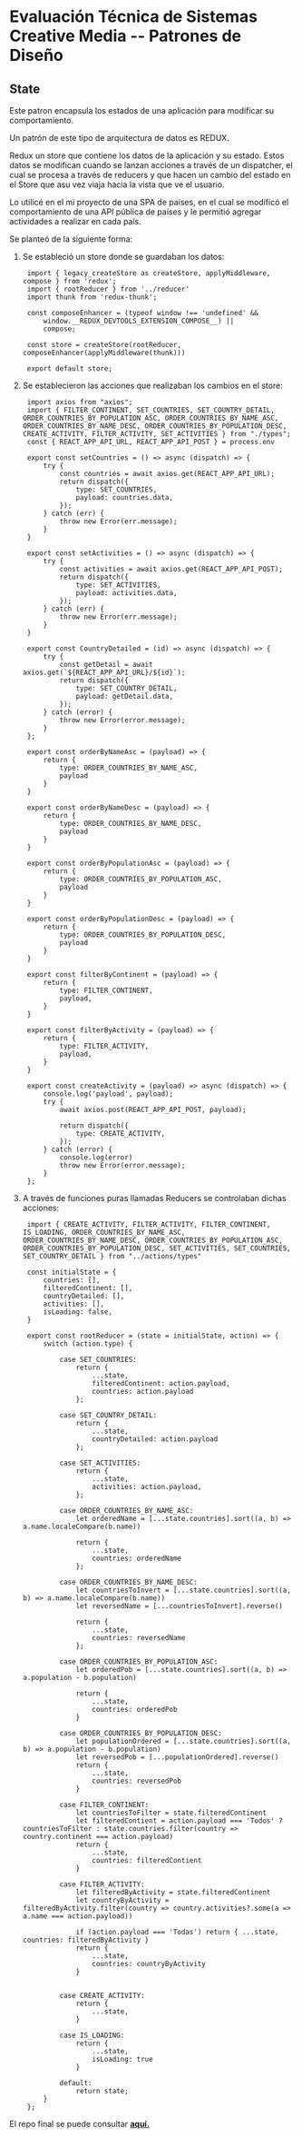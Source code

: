 # Evaluación Técnica de Sistemas Creative Media -- Patrones de Diseño

## State
Este patron encapsula los estados de una aplicación para modificar su comportamiento.

Un patrón de este tipo de arquitectura de datos es REDUX.

Redux un store que contiene los datos de la aplicación y su estado. Estos datos se modifican cuando se lanzan acciones a través de un dispatcher, el cual se procesa a través de reducers y que hacen un cambio del estado en el Store que asu vez viaja hacia la vista que ve el usuario.

Lo utilicé en el mi proyecto de una SPA de países, en el cual se modificó el comportamiento de una API pública de países y le permitió agregar actividades a realizar en cada país.

Se planteó de la siguiente forma:

1. Se estableció un store donde se guardaban los datos:

        import { legacy_createStore as createStore, applyMiddleware, compose } from 'redux';
        import { rootReducer } from '../reducer'
        import thunk from 'redux-thunk';

        const composeEnhancer = (typeof window !== 'undefined' &&
            window.__REDUX_DEVTOOLS_EXTENSION_COMPOSE__) ||
            compose;

        const store = createStore(rootReducer, composeEnhancer(applyMiddleware(thunk)))

        export default store;

2. Se establecieron las acciones que realizaban los cambios en el store:

        import axios from "axios";
        import { FILTER_CONTINENT, SET_COUNTRIES, SET_COUNTRY_DETAIL, ORDER_COUNTRIES_BY_POPULATION_ASC, ORDER_COUNTRIES_BY_NAME_ASC, ORDER_COUNTRIES_BY_NAME_DESC, ORDER_COUNTRIES_BY_POPULATION_DESC, CREATE_ACTIVITY, FILTER_ACTIVITY, SET_ACTIVITIES } from "./types";
        const { REACT_APP_API_URL, REACT_APP_API_POST } = process.env

        export const setCountries = () => async (dispatch) => {
            try {
                const countries = await axios.get(REACT_APP_API_URL);
                return dispatch({
                    type: SET_COUNTRIES,
                    payload: countries.data,
                });
            } catch (err) {
                throw new Error(err.message);
            }
        }

        export const setActivities = () => async (dispatch) => {
            try {
                const activities = await axios.get(REACT_APP_API_POST);
                return dispatch({
                    type: SET_ACTIVITIES,
                    payload: activities.data,
                });
            } catch (err) {
                throw new Error(err.message);
            }
        }

        export const CountryDetailed = (id) => async (dispatch) => {
            try {
                const getDetail = await axios.get(`${REACT_APP_API_URL}/${id}`);
                return dispatch({
                    type: SET_COUNTRY_DETAIL,
                    payload: getDetail.data,
                });
            } catch (error) {
                throw new Error(error.message);
            }
        };

        export const orderByNameAsc = (payload) => {
            return {
                type: ORDER_COUNTRIES_BY_NAME_ASC,
                payload
            }
        }

        export const orderByNameDesc = (payload) => {
            return {
                type: ORDER_COUNTRIES_BY_NAME_DESC,
                payload
            }
        }

        export const orderByPopulationAsc = (payload) => {
            return {
                type: ORDER_COUNTRIES_BY_POPULATION_ASC,
                payload
            }
        }

        export const orderByPopulationDesc = (payload) => {
            return {
                type: ORDER_COUNTRIES_BY_POPULATION_DESC,
                payload
            }
        }

        export const filterByContinent = (payload) => {
            return {
                type: FILTER_CONTINENT,
                payload,
            }
        }

        export const filterByActivity = (payload) => {
            return {
                type: FILTER_ACTIVITY,
                payload,
            }
        }

        export const createActivity = (payload) => async (dispatch) => {
            console.log('payload', payload);
            try {
                await axios.post(REACT_APP_API_POST, payload);

                return dispatch({
                    type: CREATE_ACTIVITY,
                });
            } catch (error) {
                console.log(error)
                throw new Error(error.message);
            }
        };
3. A través de funciones puras llamadas Reducers se controlaban dichas acciones:

        import { CREATE_ACTIVITY, FILTER_ACTIVITY, FILTER_CONTINENT, IS_LOADING, ORDER_COUNTRIES_BY_NAME_ASC, ORDER_COUNTRIES_BY_NAME_DESC, ORDER_COUNTRIES_BY_POPULATION_ASC, ORDER_COUNTRIES_BY_POPULATION_DESC, SET_ACTIVITIES, SET_COUNTRIES, SET_COUNTRY_DETAIL } from "../actions/types"

        const initialState = {
            countries: [],
            filteredContinent: [],
            countryDetailed: [],
            activities: [],
            isLoading: false,
        }

        export const rootReducer = (state = initialState, action) => {
            switch (action.type) {

                case SET_COUNTRIES:
                    return {
                        ...state,
                        filteredContinent: action.payload,
                        countries: action.payload
                    };

                case SET_COUNTRY_DETAIL:
                    return {
                        ...state,
                        countryDetailed: action.payload
                    };

                case SET_ACTIVITIES:
                    return {
                        ...state,
                        activities: action.payload,
                    };

                case ORDER_COUNTRIES_BY_NAME_ASC:
                    let orderedName = [...state.countries].sort((a, b) => a.name.localeCompare(b.name))

                    return {
                        ...state,
                        countries: orderedName
                    };

                case ORDER_COUNTRIES_BY_NAME_DESC:
                    let countriesToInvert = [...state.countries].sort((a, b) => a.name.localeCompare(b.name))
                    let reversedName = [...countriesToInvert].reverse()

                    return {
                        ...state,
                        countries: reversedName
                    };

                case ORDER_COUNTRIES_BY_POPULATION_ASC:
                    let orderedPob = [...state.countries].sort((a, b) => a.population - b.population)

                    return {
                        ...state,
                        countries: orderedPob
                    }

                case ORDER_COUNTRIES_BY_POPULATION_DESC:
                    let populationOrdered = [...state.countries].sort((a, b) => a.population - b.population)
                    let reversedPob = [...populationOrdered].reverse()
                    return {
                        ...state,
                        countries: reversedPob
                    }

                case FILTER_CONTINENT:
                    let countriesToFilter = state.filteredContinent
                    let filteredContient = action.payload === 'Todos' ? countriesToFilter : state.countries.filter(country => country.continent === action.payload)
                    return {
                        ...state,
                        countries: filteredContient
                    }

                case FILTER_ACTIVITY:
                    let filteredByActivity = state.filteredContinent
                    let countryByActivity = filteredByActivity.filter(country => country.activities?.some(a => a.name === action.payload))

                    if (action.payload === 'Todas') return { ...state, countries: filteredByActivity }
                    return {
                        ...state,
                        countries: countryByActivity
                    }


                case CREATE_ACTIVITY:
                    return {
                        ...state,
                    }

                case IS_LOADING:
                    return {
                        ...state,
                        isLoading: true
                    }

                default:
                    return state;
            }
        };


El repo final se puede consultar **[aquí.](https://github.com/oxalc88/countries.git)**
